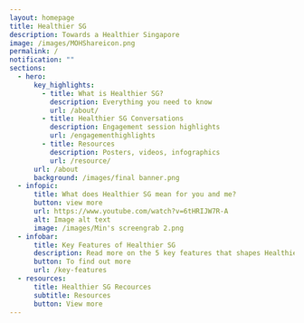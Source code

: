 ```yaml
---
layout: homepage
title: Healthier SG
description: Towards a Healthier Singapore
image: /images/MOHShareicon.png
permalink: /
notification: ""
sections:
  - hero:
      key_highlights:
        - title: What is Healthier SG?
          description: Everything you need to know
          url: /about/
        - title: Healthier SG Conversations
          description: Engagement session highlights
          url: /engagementhighlights
        - title: Resources
          description: Posters, videos, infographics
          url: /resource/
      url: /about
      background: /images/final banner.png
  - infopic:
      title: What does Healthier SG mean for you and me?
      button: view more
      url: https://www.youtube.com/watch?v=6tHRIJW7R-A
      alt: Image alt text
      image: /images/Min's screengrab 2.png
  - infobar:
      title: Key Features of Healthier SG
      description: Read more on the 5 key features that shapes Healthier SG.
      button: To find out more
      url: /key-features
  - resources:
      title: Healthier SG Recources
      subtitle: Resources
      button: View more
---
```

